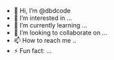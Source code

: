 - 👋 Hi, I’m @dbdcode
- 👀 I’m interested in ...
- 🌱 I’m currently learning ...
- 💞️ I’m looking to collaborate on ...
- 📫 How to reach me .. 
- ⚡ Fun fact: ...

<!---
dbdcode/dbdcode is a ✨ special ✨ repository because its `README.md` (this file) appears on your GitHub profile.
You can click the Preview link to take a look at your changes.
--->
